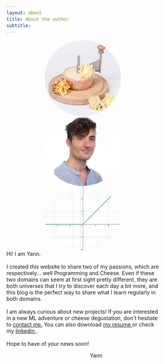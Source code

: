 ```yaml
---
layout: about
title: About the author
subtitle: 
---
```

<head>
<style>
.img-circular{
    width: 50%;
    height: 50%;
    display: block;
    border-radius: 50%;
}
#content {
    position: relative;
}
#content img {
    position: absolute;
    top: 0px;
    right: 0px;
}
* {
    box-sizing: border-box;
}

.column {
    float: left;
             width: 33.33%;
                      padding: 5px;
}

/* Clearfix (clear floats) */
.row::after {
    content: "";
               clear: both;
                        display: table;
}
</style>
</head>

<div class="row" align = "middle">
  <div class="column">
<img src="/img/girolle.jpg" class = "img-circular">
</div>
<div class="column">
<img src="/img/yann.png" class = "img-circular">
</div>
<div class="column">
<img src="/img/relu.png" class = "img-circular">
</div>
</div>



<div>Hi! I am Yann.
<br>
<br>
I created this website to share two of my passions, which are respectively... well Programming and Cheese. Even if these two domains can seem at first sight pretty different, they are both universes that I try to discover each day a bit more, and this blog is the perfect way to share what I learn regularly in both domains.
<br> <br>
I am always curious about new projects! If you are interested in a new ML adventure or cheese degustation, don't hesitate to <a href ="https://www.linkedin.com/in/yann-mentha-1482aa192/"> contact me.</a> You can also download 
<a href="https://drive.google.com/file/d/1mM3fqS-qBWtuJcjLtDGo2ySAQp2iI83g/view?usp=sharing"> my resume </a> or check my  <a href="https://www.linkedin.com/in/yann-mentha-1482aa192/"> linkedin </a>.
<br>
<br>
Hope to have of your news soon!
<br><p align="right" style="margin-right: 150px;">Yann</p>


